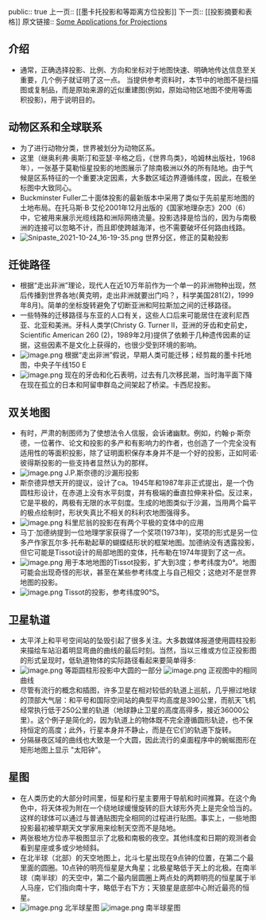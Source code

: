 public:: true
上一页:: [[墨卡托投影和等距离方位投影]] 
下一页:: [[投影摘要和表格]] 
原文链接:: [Some Applications for Projections](https://web.archive.org/web/20180629152245/http://progonos.com/furuti/MapProj/Normal/ProjAppl/projAppl.html)

## 介绍
- 通常，正确选择投影、比例、方向和坐标对于地图快速、明确地传达信息至关重要，几个例子就证明了这一点。
  当提供参考资料时，本节中的地图不是扫描图或复制品，而是原始来源的近似重建图(例如，原始动物区地图不使用等面积投影)，用于说明目的。
## 动物区系和全球联系
- 为了进行动物分类，世界被划分为动物区系。
- 这里（继奥利弗·奥斯汀和亚瑟·辛格之后，《世界鸟类》，哈姆林出版社，1968年），一张基于莫勒恒星投影的地图展示了除南极洲以外的所有陆地。由于气候是区系特征的一个重要决定因素，大多数区域边界遵循纬度，因此，在极坐标图中大致同心。
- Buckminster Fuller二十面体投影的最新版本中采用了类似于先前星形地图的土地布局。在托马斯·B·艾伦2001年12月出版的《国家地理杂志》200（6）中，它被用来展示光缆线路和洲际网络流量。投影选择是恰当的，因为与南极洲的连接可以忽略不计，而且即使跨越海洋，也不需要破坏任何路由线路。
- ![Snipaste_2021-10-24_16-19-35.png](../assets/Snipaste_2021-10-24_16-19-35_1635063596288_0.png) 
  世界分区，修正的莫勒投影
## 迁徙路径
- 根据“走出非洲”理论，现代人在近10万年前作为一个单一的非洲物种出现，然后传播到世界各地(黄克明，走出非洲就要出门吗？，科学美国281(2)，1999年8月)。简单的坐标旋转避免了切断亚洲和阿拉斯加之间的迁移路径。
- 一些特殊的迁移路径与东亚的人口有关，这些人口后来可能居住在波利尼西亚、北亚和美洲。牙科人类学(Christy G. Turner II，亚洲的牙齿和史前史，Scientific American 260 (2)，1989年2月)提供了依赖于几种遗传因素的证据，这些因素不是文化上获得的，也很少受到环境的影响。
- ![image.png](../assets/image_1635063677084_0.png) 
  根据“走出非洲”假说，早期人类可能迁移；经剪裁的墨卡托地图，中央子午线150 E
- ![image.png](../assets/image_1635063816498_0.png) 
  现在的牙齿和化石表明，过去有几次移民潮，当时海平面下降在现在孤立的日本和阿留申群岛之间架起了桥梁。卡西尼投影。
## 双关地图
- 有时，严肃的制图师为了使想法令人信服，会诉诸幽默。例如，约翰·p·斯奈德，一位著作、论文和投影的多产和有影响力的作者，也创造了一个完全没有适用性的等面积投影，除了证明面积保存本身并不是一个好的投影，正如阿诺·彼得斯投影的一些支持者显然认为的那样。
- ![image.png](../assets/image_1635063912490_0.png) 
  J.P.斯奈德的沙漏形投影
- 斯奈德异想天开的提议，设计了ca。1945年和1987年非正式提出，是一个伪圆柱形设计，在赤道上没有水平刻度，并有极端的垂直拉伸来补偿。反过来，它是平极的，两极有无限的水平刻度。生成的地图类似于沙漏，当用两个扁平的极点绘制时，形状失真比不相关的科利农地图强得多。
- ![image.png](../assets/image_1635064014211_0.png) 
  科里尼翁的投影在有两个平极的变体中的应用
- 马丁·加德纳提到一位地理学家获得了一个奖项(1973年)，奖项的形式是另一位多产作家瓦尔多·托布勒起草的蝴蝶结形状的框架地图。加德纳没有透露投影，但它可能是Tissot设计的局部地图的变体，托布勒在1974年提到了这一点。
- ![image.png](../assets/image_1635064192726_0.png) 
  用于本地地图的Tissot投影，扩大到3度；参考纬度为0°。地图可能会出现奇怪的形状，甚至在某些参考纬度上与自己相交；这绝对不是世界地图的投影。
- ![image.png](../assets/image_1635064218239_0.png) 
  Tissot的投影，参考纬度90°S。
## 卫星轨道
- 太平洋上和平号空间站的坠毁引起了很多关注。大多数媒体报道使用圆柱投影来描绘车站沿着明显弯曲的曲线的最后时刻。当然，当以三维或方位正投影图的形式呈现时，低轨道物体的实际路径看起来要简单得多:
- ![image.png](../assets/image_1635064303822_0.png) 
  等距圆柱形投影中大圆的一部分
  ![image.png](../assets/image_1635064325302_0.png) 
  正视图中的相同曲线
- 尽管有流行的概念和插图，许多卫星在相对较低的轨道上巡航，几乎擦过地球的顶部大气层：和平号和国际空间站的典型平均高度是390公里，而航天飞机经常执行低于250公里的轨道（地球静止卫星的高度高得多，接近36000公里）。这个例子是简化的，因为轨道上的物体既不完全遵循圆形轨迹，也不保持恒定的高度；此外，行星本身并不静止，而是在它们的轨道下旋转。
- 分隔昼夜区域的曲线也大致是一个大圆，因此流行的桌面程序中的蜿蜒图形在矩形地图上显示 "太阳钟"。
## 星图
- 在人类历史的大部分时间里，恒星和行星主要用于导航和时间推算。在这个角色中，将天体视为附在一个绕地球缓慢旋转的巨大球形外壳上是完全恰当的。这样的球体可以通过与普通贴图完全相同的过程进行贴图。事实上，一些地图投影最初被早期天文学家用来绘制天空而不是陆地。
- 两张极地方位赤平极图显示了北极和南极的夜空。其他纬度和日期的观测者会看到星座或多或少地倾斜。
- 在北半球（北部）的天空地图上，北斗七星出现在9点钟的位置，在第二个最里面的圆圈。10点钟的明亮恒星是大角星；北极星略低于天上的北极。在南半球（南半球）的天空中，第二个最内层圆圈上两点处的两颗明亮的恒星属于半人马座，它们指向南十字，略低于右下方；天狼星是底部中心附近最亮的恒星。
- ![image.png](../assets/image_1635064463187_0.png) 
  北半球星图
  ![image.png](../assets/image_1635064470655_0.png) 
  南半球星图